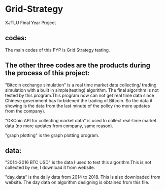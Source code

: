 # Grid-Strategy
XJTLU Final Year Project

## codes:

The main codes of this FYP is Grid Strategy testing.

## The other three codes are the products during the process of this project:

"Bitcoin exchange simulation" is a real time market data collecting/ trading simulation with a built in simple(testing) algorithm. The final algorithm is not tested by this program.This program now can not get real time data since Chinese government has forbidened the trading of Bitcoin. So the data it showing is the data from the last minute of the policy (no more updates from the company).  

"OKCoin API for collecting market data" is used to collect real-time market data (no more updates from company, same reason).

"graph plotting" is the graph plotting program.

## data:

"2014-2016 BTC USD" is the data I used to test this algorithm.This is not collected by me, I download it from website. 

"day_data" is the daily data from 2014 to 2018. This is also downloaded from website. The day data on algorithm designing is obtained from this file.

